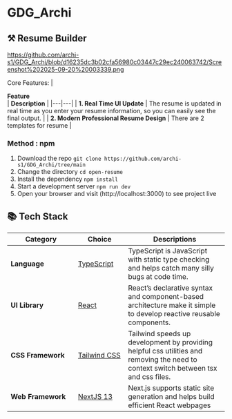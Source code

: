 # GDG_Archi

## ⚒️ Resume Builder
https://github.com/archi-s1/GDG_Archi/blob/d16235dc3b02cfa56980c03447c29ec240063742/Screenshot%202025-09-20%20003339.png

 Core Features:
| <div style="width:285px">**Feature**</div> | **Description** |
|---|---|
| **1. Real Time UI Update** | The resume is updated in real time as you enter your resume information, so you can easily see the final output. |
| **2. Modern Professional Resume Design** | There are 2 templates for resume |



### Method : npm

1. Download the repo `git clone https://github.com/archi-s1/GDG_Archi/tree/main`
2. Change the directory `cd open-resume`
3. Install the dependency `npm install`
4. Start a development server `npm run dev`
5. Open your browser and visit (http://localhost:3000) to see project live


## 📚 Tech Stack
| <div style="width:140px">**Category**</div> | <div style="width:100px">**Choice**</div> | **Descriptions** |
|---|---|---|
| **Language** | [TypeScript](https://github.com/microsoft/TypeScript) | TypeScript is JavaScript with static type checking and helps catch many silly bugs at code time. |
| **UI Library** | [React](https://github.com/facebook/react) | React’s declarative syntax and component-based architecture make it simple to develop reactive reusable components. |
| **CSS Framework** | [Tailwind CSS](https://github.com/tailwindlabs/tailwindcss) | Tailwind speeds up development by providing helpful css utilities and removing the need to context switch between tsx and css files. |
| **Web Framework** | [NextJS 13](https://github.com/vercel/next.js) | Next.js supports static site generation and helps build efficient React webpages  |





